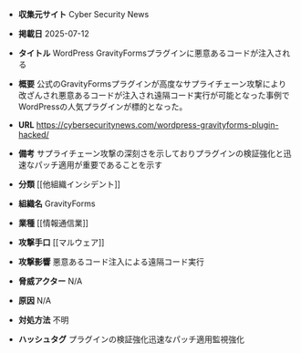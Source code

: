 - **収集元サイト**
Cyber Security News

- **掲載日**
2025-07-12

- **タイトル**
WordPress GravityFormsプラグインに悪意あるコードが注入される

- **概要**
公式のGravityFormsプラグインが高度なサプライチェーン攻撃により改ざんされ悪意あるコードが注入され遠隔コード実行が可能となった事例でWordPressの人気プラグインが標的となった。

- **URL**
https://cybersecuritynews.com/wordpress-gravityforms-plugin-hacked/

- **備考**
サプライチェーン攻撃の深刻さを示しておりプラグインの検証強化と迅速なパッチ適用が重要であることを示す

- **分類**
[[他組織インシデント]]

- **組織名**
GravityForms

- **業種**
[[情報通信業]]

- **攻撃手口**
[[マルウェア]]

- **攻撃影響**
悪意あるコード注入による遠隔コード実行

- **脅威アクター**
N/A

- **原因**
N/A

- **対処方法**
不明

- **ハッシュタグ**
プラグインの検証強化迅速なパッチ適用監視強化
